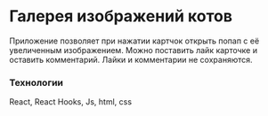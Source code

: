 # Галерея изображений котов

Приложение позволяет при нажатии картчок открыть попап с её увеличенным изображением. Можно поставить лайк карточке и оставить комментарий. Лайки и комментарии не сохраняются.

### Технологии

React, React Hooks, Js, html, css


